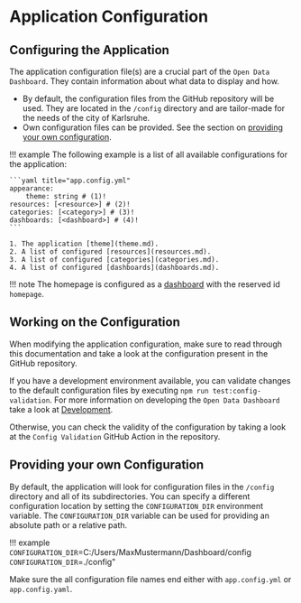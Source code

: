 # Application Configuration

## Configuring the Application

The application configuration file(s) are a crucial part of the `Open Data Dashboard`. They contain information about what data to display and how.

* By default, the configuration files from the GitHub repository will be used.
They are located in the `/config` directory and are tailor-made for the needs of the city of Karlsruhe.
* Own configuration files can be provided. See the section on [providing your own configuration](#providing-your-own-configuration).

!!! example
    The following example is a list of all available configurations for the application:

    ```yaml title="app.config.yml"
    appearance:
        theme: string # (1)!
    resources: [<resource>] # (2)!
    categories: [<category>] # (3)!
    dashboards: [<dashboard>] # (4)!
    ```

    1. The application [theme](theme.md).
    2. A list of configured [resources](resources.md).
    3. A list of configured [categories](categories.md).
    4. A list of configured [dashboards](dashboards.md).

!!! note
    The homepage is configured as a [dashboard](dashboards.md) with the reserved id `homepage`.

## Working on the Configuration

When modifying the application configuration, make sure to read through this documentation and take a look at the configuration present in the GitHub repository.

If you have a development environment available, you can validate changes to the default configuration files by executing `npm run test:config-validation`.
For more information on developing the `Open Data Dashboard` take a look at [Development](../development/index.md).

Otherwise, you can check the validity of the configuration by taking a look at the `Config Validation` GitHub Action in the repository.

## Providing your own Configuration

By default, the application will look for configuration files in the `/config` directory and all of its subdirectories.
You can specify a different configuration location by setting the `CONFIGURATION_DIR` environment variable.
The `CONFIGURATION_DIR` variable can be used for providing an absolute path or a relative path.

!!! example
    `CONFIGURATION_DIR`=C:/Users/MaxMustermann/Dashboard/config <br>
    `CONFIGURATION_DIR`=./config"

Make sure the all configuration file names end either with `app.config.yml` or `app.config.yaml`.
